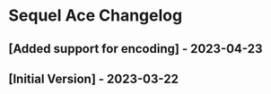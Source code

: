 # Sequel Ace Changelog

## [Added support for encoding] - 2023-04-23

## [Initial Version] - 2023-03-22